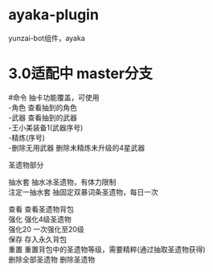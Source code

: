 # ayaka-plugin
yunzai-bot组件，ayaka

# 3.0适配中 master分支

#命令
抽卡功能覆盖，可使用\
-角色 查看抽到的角色\
-武器 查看抽到的武器\
-王小美装备1(武器序号)\
-精炼(序号)\
-删除无用武器 删除未精炼未升级的4星武器

圣遗物部分

抽水套      抽水冰圣遗物，有体力限制\
注定一抽水套 抽固定双暴词条圣遗物，每日一次

查看        查看圣遗物背包\
强化        强化4级圣遗物\
强化20      一次强化至20级\
保存        存入永久背包\
重置        重置背包中的圣遗物等级，需要精粹(通过抽取圣遗物获得)\
删除全部圣遗物 删除圣遗物